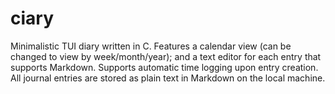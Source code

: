 # ciary
Minimalistic TUI diary written in C. Features a calendar view (can be changed to view by week/month/year); and a text editor for each entry that supports Markdown. Supports automatic time logging upon entry creation. All journal entries are stored as plain text in Markdown on the local machine.